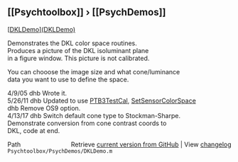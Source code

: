 ## [[Psychtoolbox]] &#8250; [[PsychDemos]]

[[DKLDemo](DKLDemo)][(DKLDemo)]((DKLDemo))  
  
Demonstrates the DKL color space routines.  
Produces a picture of the DKL isoluminant plane  
in a figure window.  This picture is not calibrated.  
  
You can chooose the image size and what cone/luminance  
data you want to use to define the space.  
  
4/9/05  dhb     Wrote it.  
5/26/11   dhb     Updated to use [PTB3TestCal](PTB3TestCal), [SetSensorColorSpace](SetSensorColorSpace)  
          dhb     Remove OS9 option.  
4/13/17   dhb     Switch default cone type to Stockman-Sharpe.  
                  Demonstrate conversion from cone contrast coords to  
                  DKL, code at end.  




<div class="code_header" style="text-align:right;">
  <span style="float:left;">Path&nbsp;&nbsp;</span> <span class="counter">Retrieve <a href=
  "https://raw.github.com/Psychtoolbox-3/Psychtoolbox-3/beta/Psychtoolbox/PsychDemos/DKLDemo.m">current version from GitHub</a> | View <a href=
  "https://github.com/Psychtoolbox-3/Psychtoolbox-3/commits/beta/Psychtoolbox/PsychDemos/DKLDemo.m">changelog</a></span>
</div>
<div class="code">
  <code>Psychtoolbox/PsychDemos/DKLDemo.m</code>
</div>

